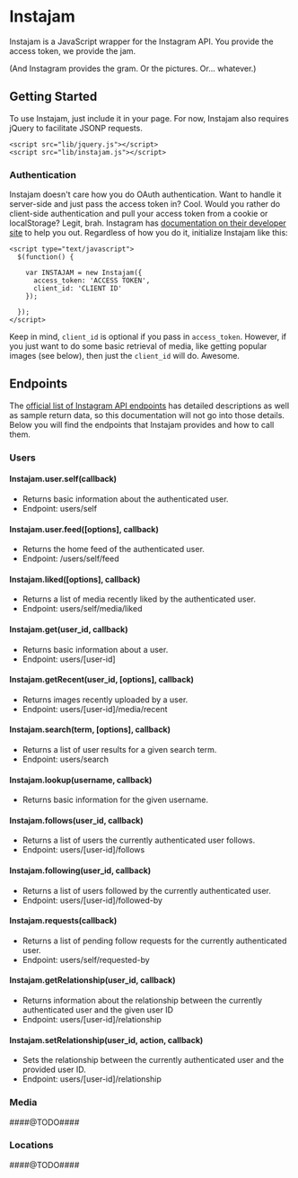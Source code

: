 Instajam
========

Instajam is a JavaScript wrapper for the Instagram API. You provide the access token, we provide the jam.

(And Instagram provides the gram. Or the pictures. Or... whatever.)

## Getting Started

To use Instajam, just include it in your page. For now, Instajam also requires jQuery to facilitate JSONP requests.

```
<script src="lib/jquery.js"></script>
<script src="lib/instajam.js"></script>
```

### Authentication

Instajam doesn't care how you do OAuth authentication. Want to handle it server-side and just pass the access token in? Cool. Would you rather do client-side authentication and pull your access token from a cookie or localStorage? Legit, brah. Instagram has [documentation on their developer site](http://instagram.com/developer/authentication/) to help you out. Regardless of how you do it, initialize Instajam like this:

```
<script type="text/javascript">
  $(function() {

    var INSTAJAM = new Instajam({
      access_token: 'ACCESS TOKEN',
      client_id: 'CLIENT ID'
    });

  });
</script>
```

Keep in mind, ```client_id``` is optional if you pass in ```access_token```. However, if you just want to do some basic retrieval of media, like getting popular images (see below), then just the ```client_id``` will do. Awesome.

## Endpoints

The [official list of Instagram API endpoints](http://instagram.com/developer/endpoints/) has detailed descriptions as well as sample return data, so this documentation will not go into those details. Below you will find the endpoints that Instajam provides and how to call them.

### Users

#### Instajam.user.self(callback)

  * Returns basic information about the authenticated user.
  * Endpoint: users/self

#### Instajam.user.feed([options], callback)

  * Returns the home feed of the authenticated user.
  * Endpoint: /users/self/feed

#### Instajam.liked([options], callback)

  * Returns a list of media recently liked by the authenticated user.
  * Endpoint: users/self/media/liked

#### Instajam.get(user_id, callback)

  * Returns basic information about a user.
  * Endpoint: users/[user-id]

#### Instajam.getRecent(user_id, [options], callback)

  * Returns images recently uploaded by a user.
  * Endpoint: users/[user-id]/media/recent

#### Instajam.search(term, [options], callback)

  * Returns a list of user results for a given search term.
  * Endpoint: users/search

#### Instajam.lookup(username, callback)

  * Returns basic information for the given username.

#### Instajam.follows(user_id, callback)

  * Returns a list of users the currently authenticated user follows.
  * Endpoint: users/[user-id]/follows

#### Instajam.following(user_id, callback)

  * Returns a list of users followed by the currently authenticated user.
  * Endpoint: users/[user-id]/followed-by

#### Instajam.requests(callback)

  * Returns a list of pending follow requests for the currently authenticated user.
  * Endpoint: users/self/requested-by

#### Instajam.getRelationship(user_id, callback)

  * Returns information about the relationship between the currently authenticated user and the given user ID
  * Endpoint: users/[user-id]/relationship

#### Instajam.setRelationship(user_id, action, callback)

  * Sets the relationship between the currently authenticated user and the provided user ID.
  * Endpoint: users/[user-id]/relationship

### Media

####@TODO####

### Locations

####@TODO####